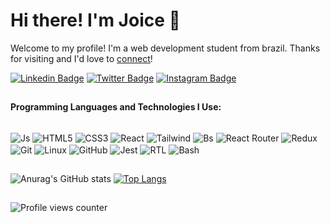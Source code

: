 
# Hi there! I'm Joice 👋 
Welcome to my profile! I'm a web development student from brazil. Thanks for visiting and I'd love to [connect](https://www.linkedin.com/in/joice-nicolau-710a0424a/)!

[![Linkedin Badge](https://img.shields.io/badge/LinkedIn-0077B5?style=for-the-badge&logo=linkedin&logoColor=white)](https://www.linkedin.com/in/joice-nicolau-710a0424a/)
[![Twitter Badge](https://img.shields.io/badge/Twitter-1DA1F2?style=for-the-badge&logo=twitter&logoColor=white)](https://twitter.com/joimnick)
[![Instagram Badge](https://img.shields.io/badge/Instagram-E4405F?style=for-the-badge&logo=instagram&logoColor=white)](https://www.instagram.com/joicenicolau/)

##

**Programming Languages and Technologies I Use:**
 <div style="display: inline_block"><br>
  <img align="center" alt="Js" max-width="100%" src="https://img.shields.io/badge/JavaScript-F7DF1E?style=for-the-badge&logo=javascript&logoColor=black">
  <img align="center" alt="HTML5" max-width="100%" src="https://img.shields.io/badge/HTML5-E34F26?style=for-the-badge&logo=html5&logoColor=white">
  <img align="center" alt="CSS3" max-width="100%" src="https://img.shields.io/badge/CSS3-1572B6?style=for-the-badge&logo=css3&logoColor=white">
  <img align="center" alt="React" max-width="100%" src="https://img.shields.io/badge/React-20232A?style=for-the-badge&logo=react&logoColor=61DAFB">
  <img align="center" alt="Tailwind" max-width="100%" src="https://img.shields.io/badge/Tailwind_CSS-38B2AC?style=for-the-badge&logo=tailwind-css&logoColor=white">
  <img align="center" alt="Bs" max-width="100%" src="https://img.shields.io/badge/Bootstrap-563D7C?style=for-the-badge&logo=bootstrap&logoColor=white">
  <img align="center" alt="React Router" max-width="100%" src="https://img.shields.io/badge/React_Router-CA4245?style=for-the-badge&logo=react-router&logoColor=white">
 <img align="center" alt="Redux" max-width="100%" src="https://img.shields.io/badge/Redux-593D88?style=for-the-badge&logo=redux&logoColor=white">
  <img align="center" alt="Git"  max-width="100%" src="https://img.shields.io/badge/Git-E34F26?style=for-the-badge&logo=git&logoColor=white">
 <img align="center" alt="Linux"  max-width="100%" src="https://img.shields.io/badge/Linux-E34F26?style=for-the-badge&logo=linux&logoColor=black">
   <img align="center" alt="GitHub" max-width="100%" src="https://img.shields.io/badge/GitHub-100000?style=for-the-badge&logo=github&logoColor=white">
 <img align="center" alt="Jest" max-width="100%" src="https://img.shields.io/badge/Jest-323330?style=for-the-badge&logo=Jest&logoColor=white">
 <img align="center" alt="RTL" max-width="100%" src="https://img.shields.io/badge/testing%20library-323330?style=for-the-badge&logo=testing-library&logoColor=red">
  <img align="center" alt="Bash" max-width="100%" src="https://img.shields.io/badge/GNU%20Bash-4EAA25?style=for-the-badge&logo=GNU%20Bash&logoColor=white">
 
 ##
 

![Anurag's GitHub stats](https://github-readme-stats.vercel.app/api?username=joicenicolau&show_icons=true&theme=radical&hide=contribs,stars)
[![Top Langs](https://github-readme-stats.vercel.app/api/top-langs/?username=joicenicolau&layout=compact&theme=radical)](https://github.com/joicenicolau/github-readme-stats)

##
 
 
![Profile views counter](https://komarev.com/ghpvc/?username=joicenicolau&&style=flat-square)  
